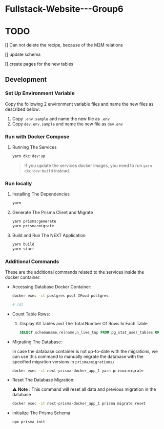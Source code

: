 # Fullstack-Website---Group6

# TODO

[] Can not delete the recipe, because of the M2M relations

[] update schema

[] create pages for the new tables

## Development

### Set Up Environment Variable 

Copy the following 2 environment variable files and name the new files as described below:

1. Copy `.env.sample` and name the new file as `.env`
2. Copy `dev.env.sample` and name the new file as `dev.env`

### Run with Docker Compose

1. Running The Services

    ```bash
    yarn dkc:dev:up
    ```
    
    > If you update the services docker images, you need to run `yarn dkc:dev:build` instead.

### Run locally

1. Installing The Dependencies

    ```bash
    yarn
    ```

2. Generate The Prisma Client and Migrate 

    ```bash
    yarn prisma:generate 
    yarn prisma:migrate 
    ```


2. Build and Run The NEXT Application

    ```bash
    yarn build
    yarn start
    ```

### Additional Commands

These are the additional commands related to the services inside the docker container:

- Accessing Database Docker Container:

    ```bash
    docker exec -it postgres psql IFood postgres

    # /dt
    ```

- Count Table Rows: 

    1. Display All Tables and The Total Number Of Rows In Each Table

        ```sql
        SELECT schemaname,relname,n_live_tup FROM pg_stat_user_tables ORDER BY n_live_tup DESC;
        ```

- Migrating The Database:

    In case the database container is not up-to-date with the migrations, we can use this command to manually migrate the database with the specified migration versions in `prisma/migrations/`

    ```bash
    docker exec -it next-prisma-docker_app_1 yarn prisma:migrate
    ```

- Reset The Database Migration:

    :warning: **Note** : This command will reset all data and previous migration in the database

    ```bash
    docker exec -it next-prisma-docker_app_1 prisma migrate reset
    ```

- Initialize The Prisma Schema

    ```bash
    npx prisma init
    ```
